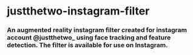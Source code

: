 # justthetwo-instagram-filter

### An augmented reality instagram filter created for instagram account @justthetwo_ using face tracking and feature detection. The filter is available for use on Instagram.
